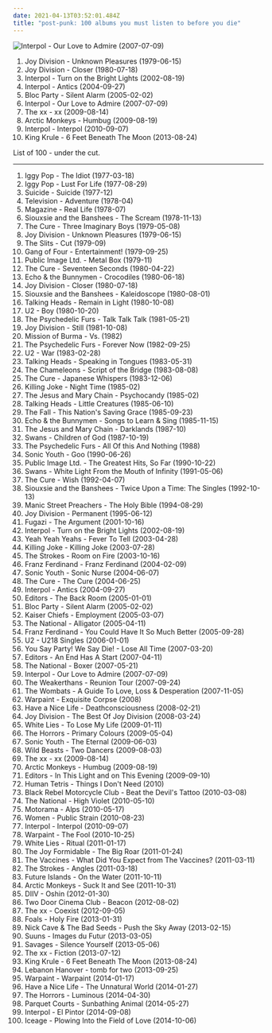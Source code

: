 ```yaml
---
date: 2021-04-13T03:52:01.484Z
title: "post-punk: 100 albums you must listen to before you die"
---
```

![Interpol - Our Love to Admire (2007-07-09)](http://coverartarchive.org/release/3c7360b9-c7fe-4c14-86fe-a13789461451/6212700819-500.jpg "Interpol - Our Love to Admire (2007-07-09)")
<ol class="albums">
<li data-cover="https://via.placeholder.com/450" data-tags="post-punk" role="button">Joy Division - Unknown Pleasures (1979-06-15)</li>
<li data-cover="http://coverartarchive.org/release/97d8bb43-f46f-3460-92dc-d6acdb3f1279/14969806130-500.jpg" data-tags="post-punk" role="button">Joy Division - Closer (1980-07-18)</li>
<li data-cover="https://via.placeholder.com/450" data-tags="indie rock" role="button">Interpol - Turn on the Bright Lights (2002-08-19)</li>
<li data-cover="https://via.placeholder.com/450" data-tags="indie rock, indie" role="button">Interpol - Antics (2004-09-27)</li>
<li data-cover="https://img.discogs.com/hFG9pe0pGf4SoIHMpU3SHkN8D24=/fit-in/600x600/filters:strip_icc():format(jpeg):mode_rgb():quality(90)/discogs-images/R-831879-1563019220-4715.jpeg.jpg" data-tags="indie rock" role="button">Bloc Party - Silent Alarm (2005-02-02)</li>
<li data-cover="http://coverartarchive.org/release/3c7360b9-c7fe-4c14-86fe-a13789461451/6212700819-500.jpg" data-tags="indie rock, indie, post-punk" role="button">Interpol - Our Love to Admire (2007-07-09)</li>
<li data-cover="http://coverartarchive.org/release/2d9f9aac-1884-3939-a3b7-01437151e495/7167631451-500.jpg" data-tags="indie" role="button">The xx - xx (2009-08-14)</li>
<li data-cover="http://coverartarchive.org/release/0b1b5da2-82ca-3593-8271-f1236a732613/15846225993-500.jpg" data-tags="psychedelic rock, indie rock" role="button">Arctic Monkeys - Humbug (2009-08-19)</li>
<li data-cover="http://coverartarchive.org/release/26fbc081-fd04-3fd4-89c0-17ef5920fe09/21279734680-500.jpg" data-tags="indie rock, post-punk" role="button">Interpol - Interpol (2010-09-07)</li>
<li data-cover="http://coverartarchive.org/release/6c433abe-415f-47e5-9bfa-44fbafee151b/5084224967-500.jpg" data-tags="post-punk" role="button">King Krule - 6 Feet Beneath The Moon (2013-08-24)</li>
</ol>
List of 100 - under the cut.
<!-- more -->

_________________

<ol class="albums">
<li data-cover="http://coverartarchive.org/release/31881496-3666-3b76-bdda-b24db24178ae/23464146422-500.jpg" data-tags="post-punk" role="button">
Iggy Pop - The Idiot (1977-03-18)
</li>
<li data-cover="http://coverartarchive.org/release/e2cb1fb9-7117-4dae-9b40-9e5480301b9e/1499761435-500.jpg" data-tags="rock, 70s, punk rock" role="button">
Iggy Pop - Lust For Life (1977-08-29)
</li>
<li data-cover="http://coverartarchive.org/release/b1eb1417-9ba7-4579-8767-f97576021c37/14840216501-500.jpg" data-tags="experimental, electronic, electropunk" role="button">
Suicide - Suicide (1977-12)
</li>
<li data-cover="http://coverartarchive.org/release/5cc90116-6833-4271-8477-42fb5fbee846/20706339769-500.jpg" data-tags="post-punk" role="button">
Television - Adventure (1978-04)
</li>
<li data-cover="http://coverartarchive.org/release/486a2f59-ff89-41fe-813a-7e250798bf9c/11479194202-500.jpg" data-tags="post-punk" role="button">
Magazine - Real Life (1978-07)
</li>
<li data-cover="http://coverartarchive.org/release/a580e5c6-fb3a-4b62-8170-daa13fa1c046/28316388522-500.jpg" data-tags="post-punk" role="button">
Siouxsie and the Banshees - The Scream (1978-11-13)
</li>
<li data-cover="http://coverartarchive.org/release/9b62f7ca-2b74-3a22-b76f-c0c184466a3a/7904776862-500.jpg" data-tags="post-punk, new wave" role="button">
The Cure - Three Imaginary Boys (1979-05-08)
</li>
<li data-cover="https://via.placeholder.com/450" data-tags="post-punk" role="button">
Joy Division - Unknown Pleasures (1979-06-15)
</li>
<li data-cover="https://img.discogs.com/NB6MT1rB6twKTfgyBiQMRJKAd6I=/fit-in/600x604/filters:strip_icc():format(jpeg):mode_rgb():quality(90)/discogs-images/R-222956-1598288698-9582.jpeg.jpg" data-tags="post-punk" role="button">
The Slits - Cut (1979-09)
</li>
<li data-cover="http://coverartarchive.org/release/9c6edb25-3614-4f2c-ae90-54a8d0b39c8c/9635980660-500.jpg" data-tags="post-punk" role="button">
Gang of Four - Entertainment! (1979-09-25)
</li>
<li data-cover="http://coverartarchive.org/release/199e9877-d3b6-4eb4-9ba7-60124b2c3f99/6366122426-500.jpg" data-tags="post-punk" role="button">
Public Image Ltd. - Metal Box (1979-11)
</li>
<li data-cover="http://coverartarchive.org/release/710f4e35-a355-45ba-b61f-2a969ff8e870/12483197648-500.jpg" data-tags="post-punk" role="button">
The Cure - Seventeen Seconds (1980-04-22)
</li>
<li data-cover="http://coverartarchive.org/release/3151b00c-31a9-49fc-b17f-ee11cbe85734/12885335917-500.jpg" data-tags="post-punk, 80s" role="button">
Echo & the Bunnymen - Crocodiles (1980-06-18)
</li>
<li data-cover="http://coverartarchive.org/release/97d8bb43-f46f-3460-92dc-d6acdb3f1279/14969806130-500.jpg" data-tags="post-punk" role="button">
Joy Division - Closer (1980-07-18)
</li>
<li data-cover="http://coverartarchive.org/release/3acddd36-87e5-3564-a424-a79f6184ce3a/13485029013-500.jpg" data-tags="post-punk" role="button">
Siouxsie and the Banshees - Kaleidoscope (1980-08-01)
</li>
<li data-cover="https://via.placeholder.com/450" data-tags="new wave" role="button">
Talking Heads - Remain in Light (1980-10-08)
</li>
<li data-cover="https://img.discogs.com/2SBGJzgJFV8lrI4NUuon4M9CUf0=/fit-in/600x597/filters:strip_icc():format(jpeg):mode_rgb():quality(90)/discogs-images/R-9191287-1555343079-6941.jpeg.jpg" data-tags="post-punk, rock, 80s" role="button">
U2 - Boy (1980-10-20)
</li>
<li data-cover="https://via.placeholder.com/450" data-tags="new wave, post-punk" role="button">
The Psychedelic Furs - Talk Talk Talk (1981-05-21)
</li>
<li data-cover="https://via.placeholder.com/450" data-tags="post-punk, new wave" role="button">
Joy Division - Still (1981-10-08)
</li>
<li data-cover="https://img.discogs.com/7KlUOBqlspRajwFz93Nf-lZZOfE=/fit-in/600x591/filters:strip_icc():format(jpeg):mode_rgb():quality(90)/discogs-images/R-430361-1309705160.jpeg.jpg" data-tags="post-punk" role="button">
Mission of Burma - Vs. (1982)
</li>
<li data-cover="https://img.discogs.com/GBj_nRxrCZwhdJtghzlS34JAfms=/fit-in/600x596/filters:strip_icc():format(jpeg):mode_rgb():quality(90)/discogs-images/R-1015733-1562370755-6922.jpeg.jpg" data-tags="new wave, post-punk" role="button">
The Psychedelic Furs - Forever Now (1982-09-25)
</li>
<li data-cover="https://img.discogs.com/HV3PkcnCqXxcN3RtBp1JG39rK5M=/fit-in/443x600/filters:strip_icc():format(jpeg):mode_rgb():quality(90)/discogs-images/R-3019834-1407571984-2110.jpeg.jpg" data-tags="rock, 80s" role="button">
U2 - War (1983-02-28)
</li>
<li data-cover="http://coverartarchive.org/release/1da98992-f955-4de8-9efc-ac4d9a9cf047/5565481684-500.jpg" data-tags="new wave, 80s" role="button">
Talking Heads - Speaking in Tongues (1983-05-31)
</li>
<li data-cover="http://coverartarchive.org/release/38ffbebe-8b4e-32df-a29e-ad755e09599a/16239953987-500.jpg" data-tags="post-punk" role="button">
The Chameleons - Script of the Bridge (1983-08-08)
</li>
<li data-cover="http://coverartarchive.org/release/186edf0e-9c33-4233-8472-772c766d0f23/9667861123-500.jpg" data-tags="new wave, 80s" role="button">
The Cure - Japanese Whispers (1983-12-06)
</li>
<li data-cover="http://coverartarchive.org/release/133d0c34-4d0f-40a1-80e3-3683e9f346f1/7179212194-500.jpg" data-tags="post-punk" role="button">
Killing Joke - Night Time (1985-02)
</li>
<li data-cover="https://img.discogs.com/phNcdxvN8GiTl6CaR3Vv5K0dxl0=/fit-in/600x600/filters:strip_icc():format(jpeg):mode_rgb():quality(90)/discogs-images/R-2721984-1298083553.jpeg.jpg" data-tags="post-punk, shoegaze, noise pop" role="button">
The Jesus and Mary Chain - Psychocandy (1985-02)
</li>
<li data-cover="http://coverartarchive.org/release/205952c4-e54f-35a5-a299-5d16e600b23f/10919499939-500.jpg" data-tags="new wave, 80s" role="button">
Talking Heads - Little Creatures (1985-06-10)
</li>
<li data-cover="https://via.placeholder.com/450" data-tags="post-punk" role="button">
The Fall - This Nation's Saving Grace (1985-09-23)
</li>
<li data-cover="http://coverartarchive.org/release/830cce8b-4ddd-4d1e-8773-2e896fddf88c/11626984147-500.jpg" data-tags="80s, post-punk" role="button">
Echo & the Bunnymen - Songs to Learn & Sing (1985-11-15)
</li>
<li data-cover="https://via.placeholder.com/450" data-tags="post-punk, 80s" role="button">
The Jesus and Mary Chain - Darklands (1987-10)
</li>
<li data-cover="http://coverartarchive.org/release/06bacf92-484b-3b01-aceb-2d3f255f0971/27317292861-500.jpg" data-tags="post-punk, industrial" role="button">
Swans - Children of God (1987-10-19)
</li>
<li data-cover="http://coverartarchive.org/release/7c830a82-d93d-37e4-b792-d1df6a384f22/6382773118-500.jpg" data-tags="80s, new wave, post-punk" role="button">
The Psychedelic Furs - All Of this And Nothing (1988)
</li>
<li data-cover="http://coverartarchive.org/release/1123137a-295d-4c19-9dad-76ea01bc656a/28314714742-500.jpg" data-tags="90s" role="button">
Sonic Youth - Goo (1990-06-26)
</li>
<li data-cover="http://coverartarchive.org/release/644e50bd-39e3-4879-838b-10dce95af989/2995610474-500.jpg" data-tags="post-punk" role="button">
Public Image Ltd. - The Greatest Hits, So Far (1990-10-22)
</li>
<li data-cover="https://img.discogs.com/WOaRMRG6fv7SVBDgiWNapcJHm0M=/fit-in/600x603/filters:strip_icc():format(jpeg):mode_rgb():quality(90)/discogs-images/R-404236-1301203330.jpeg.jpg" data-tags="post-punk" role="button">
Swans - White Light From the Mouth of Infinity (1991-05-06)
</li>
<li data-cover="http://coverartarchive.org/release/4284b81f-1731-313a-a4de-58b4c18a754a/5808321423-500.jpg" data-tags="90s, alternative" role="button">
The Cure - Wish (1992-04-07)
</li>
<li data-cover="http://coverartarchive.org/release/2dd25b6d-d060-4cac-86a1-7666d3b43f7b/13484960339-500.jpg" data-tags="post-punk, alternative, new wave" role="button">
Siouxsie and the Banshees - Twice Upon a Time: The Singles (1992-10-13)
</li>
<li data-cover="https://img.discogs.com/Ghadzn_xpqXGzIU_Dw8VJRa6uoU=/fit-in/600x601/filters:strip_icc():format(jpeg):mode_rgb():quality(90)/discogs-images/R-4358145-1553540610-8949.jpeg.jpg" data-tags="90s, rock" role="button">
Manic Street Preachers - The Holy Bible (1994-08-29)
</li>
<li data-cover="http://coverartarchive.org/release/d7c9e8c6-b057-4f48-b04e-c460ec924eff/11920495341-500.jpg" data-tags="post-punk" role="button">
Joy Division - Permanent (1995-06-12)
</li>
<li data-cover="http://coverartarchive.org/release/0e789eca-d5e5-469f-8648-9fe5c1ca68a9/9561282758-500.jpg" data-tags="post-hardcore" role="button">
Fugazi - The Argument (2001-10-16)
</li>
<li data-cover="https://via.placeholder.com/450" data-tags="indie rock" role="button">
Interpol - Turn on the Bright Lights (2002-08-19)
</li>
<li data-cover="http://coverartarchive.org/release/ce74eeee-8e30-34db-addd-5ea135500e2e/5835206005-500.jpg" data-tags="indie rock, indie, rock" role="button">
Yeah Yeah Yeahs - Fever To Tell (2003-04-28)
</li>
<li data-cover="http://coverartarchive.org/release/85490289-4f77-44fe-b0c0-e69ba91069af/6485316914-500.jpg" data-tags="post-punk" role="button">
Killing Joke - Killing Joke (2003-07-28)
</li>
<li data-cover="http://coverartarchive.org/release/0f3cb2a7-8f63-4fd5-a331-39844400b9e4/9154355399-500.jpg" data-tags="indie rock, rock" role="button">
The Strokes - Room on Fire (2003-10-16)
</li>
<li data-cover="http://coverartarchive.org/release/b434a801-3c05-46e2-8d43-6a56b77f56c6/8875665067-500.jpg" data-tags="indie rock, indie, franz ferdinand, rock" role="button">
Franz Ferdinand - Franz Ferdinand (2004-02-09)
</li>
<li data-cover="http://coverartarchive.org/release/7d60edd1-f1d0-4c29-a2a3-f9ad2d3f2de7/4808033952-500.jpg" data-tags="alternative rock" role="button">
Sonic Youth - Sonic Nurse (2004-06-07)
</li>
<li data-cover="http://coverartarchive.org/release/25e2716b-2c65-3ef8-b4ff-afc96570347d/7947383918-500.jpg" data-tags="post-punk, rock, alternative" role="button">
The Cure - The Cure (2004-06-25)
</li>
<li data-cover="https://via.placeholder.com/450" data-tags="indie rock, indie" role="button">
Interpol - Antics (2004-09-27)
</li>
<li data-cover="https://via.placeholder.com/450" data-tags="indie rock" role="button">
Editors - The Back Room (2005-01-01)
</li>
<li data-cover="https://img.discogs.com/hFG9pe0pGf4SoIHMpU3SHkN8D24=/fit-in/600x600/filters:strip_icc():format(jpeg):mode_rgb():quality(90)/discogs-images/R-831879-1563019220-4715.jpeg.jpg" data-tags="indie rock" role="button">
Bloc Party - Silent Alarm (2005-02-02)
</li>
<li data-cover="https://img.discogs.com/fx-3qtaLGu4XcxypfYKwWSLP_i0=/fit-in/549x466/filters:strip_icc():format(jpeg):mode_rgb():quality(90)/discogs-images/R-3501014-1389844857-4827.jpeg.jpg" data-tags="indie rock, indie" role="button">
Kaiser Chiefs - Employment (2005-03-07)
</li>
<li data-cover="https://via.placeholder.com/450" data-tags="indie rock, indie" role="button">
The National - Alligator (2005-04-11)
</li>
<li data-cover="http://coverartarchive.org/release/3e22c870-8aea-4f5a-8ecc-348df4f39165/1560405303-500.jpg" data-tags="indie rock, rock" role="button">
Franz Ferdinand - You Could Have It So Much Better (2005-09-28)
</li>
<li data-cover="http://coverartarchive.org/release/50960a67-c4cc-4845-b722-cf2372d7e5f9/7165424755-500.jpg" data-tags="rock, u2" role="button">
U2 - U218 Singles (2006-01-01)
</li>
<li data-cover="https://via.placeholder.com/450" data-tags="indie, indie rock, female vocalists, post-punk, canadian" role="button">
You Say Party! We Say Die! - Lose All Time (2007-03-20)
</li>
<li data-cover="https://img.discogs.com/nmM1U3DYX_Qh985bIxtRQL9zvuk=/fit-in/600x600/filters:strip_icc():format(jpeg):mode_rgb():quality(90)/discogs-images/R-1002272-1460092546-5073.jpeg.jpg" data-tags="indie rock, indie" role="button">
Editors - An End Has A Start (2007-04-11)
</li>
<li data-cover="http://coverartarchive.org/release/9bce96cc-8d4f-38f3-97d5-decb81ab7119/14968666106-500.jpg" data-tags="indie rock" role="button">
The National - Boxer (2007-05-21)
</li>
<li data-cover="http://coverartarchive.org/release/3c7360b9-c7fe-4c14-86fe-a13789461451/6212700819-500.jpg" data-tags="indie rock, indie, post-punk" role="button">
Interpol - Our Love to Admire (2007-07-09)
</li>
<li data-cover="https://via.placeholder.com/450" data-tags="indie rock, singer-songwriter, post-punk, part of my vinyl collection, 9 out of 10, an andrew2007 cd, have this album autographed on lp" role="button">
The Weakerthans - Reunion Tour (2007-09-24)
</li>
<li data-cover="http://coverartarchive.org/release/5f214af9-7c6d-43b5-bb61-fd78ccffd805/9294779686-500.jpg" data-tags="indie rock, post-punk" role="button">
The Wombats - A Guide To Love, Loss & Desperation (2007-11-05)
</li>
<li data-cover="https://img.discogs.com/G72yNChHS4FTutFos6i2s-qdczM=/fit-in/550x550/filters:strip_icc():format(jpeg):mode_rgb():quality(90)/discogs-images/R-1780771-1383957457-6165.jpeg.jpg" data-tags="psychedelic rock" role="button">
Warpaint - Exquisite Corpse (2008)
</li>
<li data-cover="http://coverartarchive.org/release/1b354727-7edb-4216-b416-67a4a9030fb4/27119269087-500.jpg" data-tags="shoegaze" role="button">
Have a Nice Life - Deathconsciousness (2008-02-21)
</li>
<li data-cover="http://coverartarchive.org/release/add9be65-7960-4fb7-beac-c4c34243b095/9370672975-500.jpg" data-tags="rock, new wave, post-punk" role="button">
Joy Division - The Best Of Joy Division (2008-03-24)
</li>
<li data-cover="https://img.discogs.com/7ymhqa2eFVP5TMYG5e5p3S1LUmM=/fit-in/526x471/filters:strip_icc():format(jpeg):mode_rgb():quality(90)/discogs-images/R-1574748-1229522744.jpeg.jpg" data-tags="indie rock" role="button">
White Lies - To Lose My Life (2009-01-11)
</li>
<li data-cover="http://coverartarchive.org/release/e5b17ab3-127d-476b-a4be-3d3c9e9d9e9a/24309818135-500.jpg" data-tags="shoegaze, post-punk" role="button">
The Horrors - Primary Colours (2009-05-04)
</li>
<li data-cover="https://img.discogs.com/Qs-XsCyFcAq1-r3ykSEGmihWB3k=/fit-in/400x403/filters:strip_icc():format(jpeg):mode_rgb():quality(90)/discogs-images/R-2586371-1291821882.jpeg.jpg" data-tags="alternative rock, noise rock, post-punk" role="button">
Sonic Youth - The Eternal (2009-06-03)
</li>
<li data-cover="http://coverartarchive.org/release/6cde7482-d217-48af-b46b-3161cfd089b4/16043440516-500.jpg" data-tags="indie rock" role="button">
Wild Beasts - Two Dancers (2009-08-03)
</li>
<li data-cover="http://coverartarchive.org/release/2d9f9aac-1884-3939-a3b7-01437151e495/7167631451-500.jpg" data-tags="indie" role="button">
The xx - xx (2009-08-14)
</li>
<li data-cover="http://coverartarchive.org/release/0b1b5da2-82ca-3593-8271-f1236a732613/15846225993-500.jpg" data-tags="psychedelic rock, indie rock" role="button">
Arctic Monkeys - Humbug (2009-08-19)
</li>
<li data-cover="https://img.discogs.com/ZrzWeONUtVrJz4UzL1bO3auIr7U=/fit-in/600x589/filters:strip_icc():format(jpeg):mode_rgb():quality(90)/discogs-images/R-2084980-1423077313-1815.jpeg.jpg" data-tags="synthpop, electronic, post-punk, alternative, post-punk revival" role="button">
Editors - In This Light and on This Evening (2009-09-10)
</li>
<li data-cover="http://coverartarchive.org/release/cf874fec-82ce-418c-80b3-0ebb63312dc7/11305058117-500.jpg" data-tags="post-punk" role="button">
Human Tetris - Things I Don't Need (2010)
</li>
<li data-cover="http://coverartarchive.org/release/327a5e7a-02d3-3a6b-bc23-7d607d62bb67/9346943191-500.jpg" data-tags="alternative rock, alternative" role="button">
Black Rebel Motorcycle Club - Beat the Devil's Tattoo (2010-03-08)
</li>
<li data-cover="http://coverartarchive.org/release/daaa313f-2f30-39e7-a8f0-511276fc7341/19193385025-500.jpg" data-tags="indie rock" role="button">
The National - High Violet (2010-05-10)
</li>
<li data-cover="http://coverartarchive.org/release/aac74ae4-155f-49de-9f81-dd5e4c23c9d3/6960434823-500.jpg" data-tags="post-punk, indie rock" role="button">
Motorama - Alps (2010-05-17)
</li>
<li data-cover="https://img.discogs.com/O34LJMVekZydSJb7azCZDXQaOsE=/fit-in/480x480/filters:strip_icc():format(jpeg):mode_rgb():quality(90)/discogs-images/R-2438121-1285369163.jpeg.jpg" data-tags="indie rock, post-punk, shoegaze, jagjaguwar" role="button">
Women - Public Strain (2010-08-23)
</li>
<li data-cover="http://coverartarchive.org/release/26fbc081-fd04-3fd4-89c0-17ef5920fe09/21279734680-500.jpg" data-tags="indie rock, post-punk" role="button">
Interpol - Interpol (2010-09-07)
</li>
<li data-cover="https://img.discogs.com/iyNfvflk9g5dK8cwVCrBIyFfNyg=/fit-in/600x530/filters:strip_icc():format(jpeg):mode_rgb():quality(90)/discogs-images/R-2511029-1459303667-7250.jpeg.jpg" data-tags="psychedelic rock" role="button">
Warpaint - The Fool (2010-10-25)
</li>
<li data-cover="http://coverartarchive.org/release/8d275dbe-4cac-312a-9f8b-8fa3fcb60b37/13962747723-500.jpg" data-tags="post-punk, indie" role="button">
White Lies - Ritual (2011-01-17)
</li>
<li data-cover="http://coverartarchive.org/release/300135a3-b971-4943-8d5e-6fb40c2d0253/4812805415-500.jpg" data-tags="indie rock, noise pop, alternative pop" role="button">
The Joy Formidable - The Big Roar (2011-01-24)
</li>
<li data-cover="http://coverartarchive.org/release/92e3d43e-06b2-4113-827e-6c0884c0882b/10208208762-500.jpg" data-tags="indie rock, indie" role="button">
The Vaccines - What Did You Expect from The Vaccines? (2011-03-11)
</li>
<li data-cover="https://img.discogs.com/HEWSmK5v2BKKR5dX4Xzkl_02rO0=/fit-in/472x472/filters:strip_icc():format(jpeg):mode_rgb():quality(90)/discogs-images/R-2787336-1301014564.jpeg.jpg" data-tags="indie rock" role="button">
The Strokes - Angles (2011-03-18)
</li>
<li data-cover="http://coverartarchive.org/release/cdd5d8c4-21c4-40cc-9dee-a32b96ccd672/27110182808-500.jpg" data-tags="new wave" role="button">
Future Islands - On the Water (2011-10-11)
</li>
<li data-cover="https://img.discogs.com/SwwptWILNhuh0Zyv4jaNDCyq3Oc=/fit-in/600x468/filters:strip_icc():format(jpeg):mode_rgb():quality(90)/discogs-images/R-3178948-1319300120.jpeg.jpg" data-tags="indie rock, rock, indie" role="button">
Arctic Monkeys - Suck It and See (2011-10-31)
</li>
<li data-cover="http://coverartarchive.org/release/8cb682fd-5155-478f-9106-faadcab76731/1316089663-500.jpg" data-tags="shoegaze, dream pop" role="button">
DIIV - Oshin (2012-01-30)
</li>
<li data-cover="http://coverartarchive.org/release/e9abd378-bb2c-4c66-af8a-ffef8e9d0a59/1924752901-500.jpg" data-tags="indie, indie rock" role="button">
Two Door Cinema Club - Beacon (2012-08-02)
</li>
<li data-cover="http://coverartarchive.org/release/bd33b592-9208-49e5-b0dc-fec799689a5c/3325563092-500.jpg" data-tags="indie, electronic" role="button">
The xx - Coexist (2012-09-05)
</li>
<li data-cover="http://coverartarchive.org/release/e5656e38-a4a8-4ee1-9ea4-4273a2275497/25391187859-500.jpg" data-tags="indie rock" role="button">
Foals - Holy Fire (2013-01-31)
</li>
<li data-cover="http://coverartarchive.org/release/32d91075-4857-4d10-9c39-f8531caeaa2b/2962749999-500.jpg" data-tags="2010s, art rock" role="button">
Nick Cave & The Bad Seeds - Push the Sky Away (2013-02-15)
</li>
<li data-cover="http://coverartarchive.org/release/279fa00b-6cf5-44e6-931f-3cf45abab706/3459059698-500.jpg" data-tags="post-punk, experimental" role="button">
Suuns - Images du Futur (2013-03-05)
</li>
<li data-cover="https://img.discogs.com/7ISozBOAiZWD-F-JBh-ap4_t3sE=/fit-in/600x600/filters:strip_icc():format(jpeg):mode_rgb():quality(90)/discogs-images/R-4517397-1367337213-6054.jpeg.jpg" data-tags="post-punk" role="button">
Savages - Silence Yourself (2013-05-06)
</li>
<li data-cover="http://coverartarchive.org/release/910f52ac-6f28-4ea3-9946-c10526357f18/24086155537-500.jpg" data-tags="electronic, indie, alternative, indie pop, indie rock, post-punk, minimal, dream pop, lush, minimal pop" role="button">
The xx - Fiction (2013-07-12)
</li>
<li data-cover="http://coverartarchive.org/release/6c433abe-415f-47e5-9bfa-44fbafee151b/5084224967-500.jpg" data-tags="post-punk" role="button">
King Krule - 6 Feet Beneath The Moon (2013-08-24)
</li>
<li data-cover="http://coverartarchive.org/release/9a250e19-cd8b-44c6-ba30-8d2e9d701cd3/5369579090-500.jpg" data-tags="post-punk" role="button">
Lebanon Hanover - tomb for two (2013-09-25)
</li>
<li data-cover="http://coverartarchive.org/release/cbe0a818-aac1-45b4-9ca5-8f19d5666273/5966164242-500.jpg" data-tags="indie, dream pop, trip-hop, shoegaze, psychedelic rock, neo-psychedelia" role="button">
Warpaint - Warpaint (2014-01-17)
</li>
<li data-cover="http://coverartarchive.org/release/5983b723-c46b-417c-ba5d-dedb5fde9e6b/21907065051-500.jpg" data-tags="post-punk, shoegaze, drone" role="button">
Have a Nice Life - The Unnatural World (2014-01-27)
</li>
<li data-cover="http://coverartarchive.org/release/21e9d6b9-7297-4e5a-a285-cd2dee7cb118/7367242288-500.jpg" data-tags="neo-psychedelia" role="button">
The Horrors - Luminous (2014-04-30)
</li>
<li data-cover="http://coverartarchive.org/release/3142baf1-e562-4759-9510-be1983e79e8e/7349660598-500.jpg" data-tags="indie rock, post-punk" role="button">
Parquet Courts - Sunbathing Animal (2014-05-27)
</li>
<li data-cover="http://coverartarchive.org/release/abea24af-aad8-4596-80ce-2b367c2d88be/7446433453-500.jpg" data-tags="indie rock" role="button">
Interpol - El Pintor (2014-09-08)
</li>
<li data-cover="http://coverartarchive.org/release/24f4f7e3-e1b8-4447-9a3d-24e70eb87618/8595509889-500.jpg" data-tags="punk, post-punk" role="button">
Iceage - Plowing Into the Field of Love (2014-10-06)
</li>
</ol>